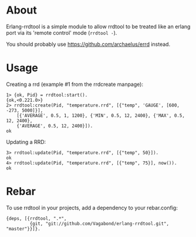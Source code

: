 About
=====

Erlang-rrdtool is a simple module to allow rrdtool to be treated like an erlang
port via its 'remote control' mode (`rrdtool -`).

You should probably use https://github.com/archaelus/errd instead.

Usage
=====

Creating a rrd (example #1 from the rrdcreate manpage):

    1> {ok, Pid} = rrdtool:start().
    {ok,<0.221.0>}
    2> rrdtool:create(Pid, "temperature.rrd", [{"temp", 'GAUGE', [600, -273, 5000]}],
        [{'AVERAGE', 0.5, 1, 1200}, {'MIN', 0.5, 12, 2400}, {'MAX', 0.5, 12, 2400},
        {'AVERAGE', 0.5, 12, 2400}]).
    ok

Updating a RRD:

    3> rrdtool:update(Pid, "temperature.rrd", [{"temp", 50}]).
    ok
    4> rrdtool:update(Pid, "temperature.rrd", [{"temp", 75}], now()).
    ok

Rebar
=====

To use rrdtool in your projects, add a dependency to your rebar.config:

    {deps, [{rrdtool, ".*",
             {git, "git://github.com/Vagabond/erlang-rrdtool.git", "master"}}]}.
